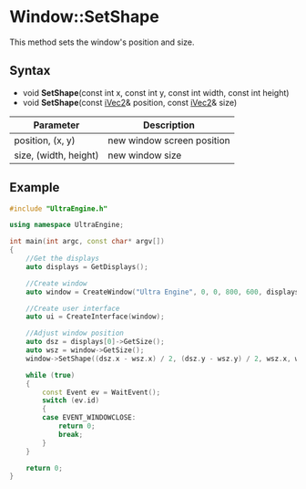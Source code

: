 # Window::SetShape

This method sets the window's position and size.

## Syntax

- void **SetShape**(const int x, const int y, const int width, const int height)
- void **SetShape**(const [iVec2](iVec2.md)& position, const [iVec2](iVec2.md)& size)

| Parameter | Description |
| --- | --- |
| position, (x, y) | new window screen position |
| size, (width, height) | new window size |

## Example

```c++
#include "UltraEngine.h"

using namespace UltraEngine;

int main(int argc, const char* argv[])
{
    //Get the displays
    auto displays = GetDisplays();

    //Create window
    auto window = CreateWindow("Ultra Engine", 0, 0, 800, 600, displays[0]);

    //Create user interface
    auto ui = CreateInterface(window);

    //Adjust window position
    auto dsz = displays[0]->GetSize();
    auto wsz = window->GetSize();
    window->SetShape((dsz.x - wsz.x) / 2, (dsz.y - wsz.y) / 2, wsz.x, wsz.y);

    while (true)
    {
        const Event ev = WaitEvent();
        switch (ev.id)
        {
        case EVENT_WINDOWCLOSE:
            return 0;
            break;
        }
    }

    return 0;
}
```
